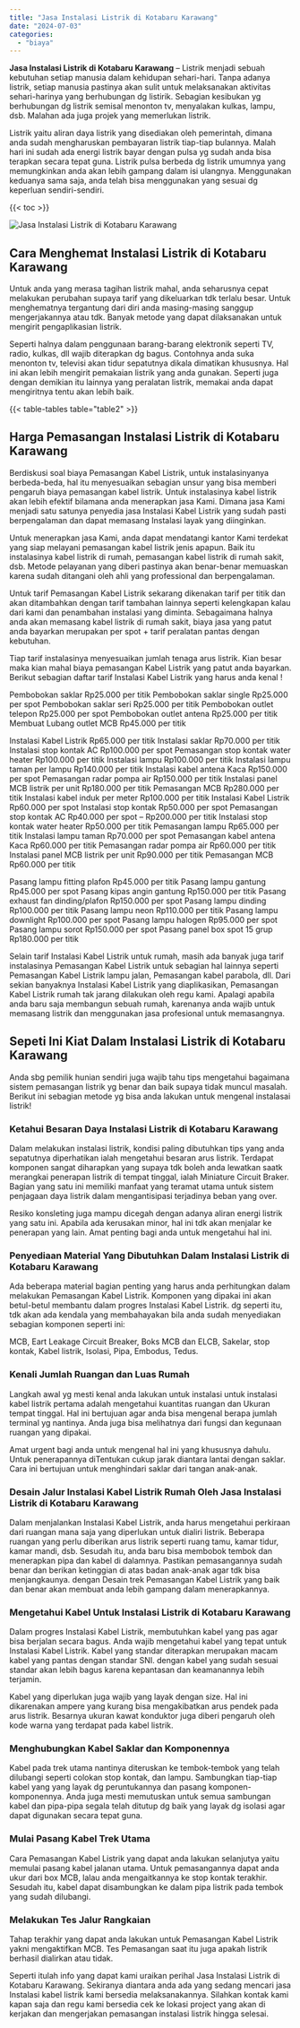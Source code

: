 ```yaml
---
title: "Jasa Instalasi Listrik di Kotabaru Karawang"
date: "2024-07-03"
categories: 
  - "biaya"
---
```


**Jasa Instalasi Listrik di Kotabaru Karawang** – Listrik menjadi sebuah kebutuhan setiap manusia dalam kehidupan sehari-hari. Tanpa adanya listrik, setiap manusia pastinya akan sulit untuk melaksanakan aktivitas sehari-harinya yang berhubungan dg listirik. Sebagian kesibukan yg berhubungan dg listrik semisal menonton tv, menyalakan kulkas, lampu, dsb. Malahan ada juga projek yang memerlukan listrik.

Listrik yaitu aliran daya listrik yang disediakan oleh pemerintah, dimana anda sudah mengharuskan pembayaran listrik tiap-tiap bulannya. Malah hari ini sudah ada energi listrik bayar dengan pulsa yg sudah anda bisa terapkan secara tepat guna. Listrik pulsa berbeda dg listrik umumnya yang memungkinkan anda akan lebih gampang dalam isi ulangnya. Menggunakan keduanya sama saja, anda telah bisa menggunakan yang sesuai dg keperluan sendiri-sendiri.

{{< toc >}}

![Jasa Instalasi Listrik di Kotabaru Karawang](/images/instalasi-listrik-murah08.png)

## Cara Menghemat Instalasi Listrik di Kotabaru Karawang

Untuk anda yang merasa tagihan listrik mahal, anda seharusnya cepat melakukan perubahan supaya tarif yang dikeluarkan tdk terlalu besar. Untuk menghematnya tergantung dari diri anda masing-masing sanggup mengerjakannya atau tdk. Banyak metode yang dapat dilaksanakan untuk mengirit pengaplikasian listrik.

Seperti halnya dalam penggunaan barang-barang elektronik seperti TV, radio, kulkas, dll wajib diterapkan dg bagus. Contohnya anda suka menonton tv, televisi akan tidur sepatutnya dikala dimatikan khususnya. Hal ini akan lebih mengirit pemakaian listrik yang anda gunakan. Seperti juga dengan demikian itu lainnya yang peralatan listrik, memakai anda dapat mengiritnya tentu akan lebih baik.

{{< table-tables table="table2" >}}

## Harga Pemasangan Instalasi Listrik di Kotabaru Karawang

Berdiskusi soal biaya Pemasangan Kabel Listrik, untuk instalasinyanya berbeda-beda, hal itu menyesuaikan sebagian unsur yang bisa memberi pengaruh biaya pemasangan kabel listrik. Untuk instalasinya kabel listrik akan lebih efektif bilamana anda menerapkan jasa Kami. Dimana jasa Kami menjadi satu satunya penyedia jasa Instalasi Kabel Listrik yang sudah pasti berpengalaman dan dapat memasang Instalasi layak yang diinginkan.

Untuk menerapkan jasa Kami, anda dapat mendatangi kantor Kami terdekat yang siap melayani pemasangan kabel listrik jenis apapun. Baik itu instalasinya kabel listrik di rumah, pemasangan kabel listrik di rumah sakit, dsb. Metode pelayanan yang diberi pastinya akan benar-benar memuaskan karena sudah ditangani oleh ahli yang professional dan berpengalaman.

Untuk tarif Pemasangan Kabel Listrik sekarang dikenakan tarif per titik dan akan ditambahkan dengan tarif tambahan lainnya seperti kelengkapan kalau dari kami dan penambahan instalasi yang diminta. Sebagaimana halnya anda akan memasang kabel listrik di rumah sakit, biaya jasa yang patut anda bayarkan merupakan per spot + tarif peralatan pantas dengan kebutuhan.

Tiap tarif instalasinya menyesuaikan jumlah tenaga arus listrik. Kian besar maka kian mahal biaya pemasangan Kabel Listrik yang patut anda bayarkan. Berikut sebagian daftar tarif Instalasi Kabel Listrik yang harus anda kenal !

Pembobokan saklar Rp25.000 per titik Pembobokan saklar single Rp25.000 per spot Pembobokan saklar seri Rp25.000 per titik Pembobokan outlet telepon Rp25.000 per spot Pembobokan outlet antena Rp25.000 per titik Membuat Lubang outlet MCB Rp45.000 per titik

Instalasi Kabel Listrik Rp65.000 per titik Instalasi saklar Rp70.000 per titik Instalasi stop kontak AC Rp100.000 per spot Pemasangan stop kontak water heater Rp100.000 per titik Instalasi lampu Rp100.000 per titik Instalasi lampu taman per lampu Rp140.000 per titik Instalasi kabel antena Kaca Rp150.000 per spot Pemasangan radar pompa air Rp150.000 per titik Instalasi panel MCB listrik per unit Rp180.000 per titik Pemasangan MCB Rp280.000 per titik Instalasi kabel induk per meter Rp100.000 per titik Instalasi Kabel Listrik Rp60.000 per spot Instalasi stop kontak Rp50.000 per spot Pemasangan stop kontak AC Rp40.000 per spot – Rp200.000 per titik Instalasi stop kontak water heater Rp50.000 per titik Pemasangan lampu Rp65.000 per titik Instalasi lampu taman Rp70.000 per spot Pemasangan kabel antena Kaca Rp60.000 per titik Pemasangan radar pompa air Rp60.000 per titik Instalasi panel MCB listrik per unit Rp90.000 per titik Pemasangan MCB Rp60.000 per titik

Pasang lampu fitting plafon Rp45.000 per titik Pasang lampu gantung Rp45.000 per spot Pasang kipas angin gantung Rp150.000 per titik Pasang exhaust fan dinding/plafon Rp150.000 per spot Pasang lampu dinding Rp100.000 per titik Pasang lampu neon Rp110.000 per titik Pasang lampu downlight Rp100.000 per spot Pasang lampu halogen Rp95.000 per spot Pasang lampu sorot Rp150.000 per spot Pasang panel box spot 15 grup Rp180.000 per titik

Selain tarif Instalasi Kabel Listrik untuk rumah, masih ada banyak juga tarif instalasinya Pemasangan Kabel Listrik untuk sebagian hal lainnya seperti Pemasangan Kabel Listrik lampu jalan, Pemasangan kabel parabola, dll. Dari sekian banyaknya Instalasi Kabel Listrik yang diaplikasikan, Pemasangan Kabel Listrik rumah tak jarang dilakukan oleh regu kami. Apalagi apabila anda baru saja membangun sebuah rumah, karenanya anda wajib untuk memasang listrik dan menggunakan jasa profesional untuk memasangnya.

## Sepeti Ini Kiat Dalam Instalasi Listrik di Kotabaru Karawang


Anda sbg pemilik hunian sendiri juga wajib tahu tips mengetahui bagaimana sistem pemasangan listrik yg benar dan baik supaya tidak muncul masalah. Berikut ini sebagian metode yg bisa anda lakukan untuk mengenal instalasai listrik!

### Ketahui Besaran Daya Instalasi Listrik di Kotabaru Karawang

Dalam melakukan instalasi listrik, kondisi paling dibutuhkan tips yang anda sepatutnya diperhatikan ialah mengetahui besaran arus listrik. Terdapat komponen sangat diharapkan yang supaya tdk boleh anda lewatkan saatk merangkai penerapan listrik di tempat tinggal, ialah Miniature Circuit Braker. Bagian yang satu ini memiliki manfaat yang teramat utama untuk sistem penjagaan daya listrik dalam mengantisipasi terjadinya beban yang over.

Resiko konsleting juga mampu dicegah dengan adanya aliran energi listrik yang satu ini. Apabila ada kerusakan minor, hal ini tdk akan menjalar ke penerapan yang lain. Amat penting bagi anda untuk mengetahui hal ini.

### Penyediaan Material Yang Dibutuhkan Dalam Instalasi Listrik di Kotabaru Karawang

Ada beberapa material bagian penting yang harus anda perhitungkan dalam melakukan Pemasangan Kabel Listrik. Komponen yang dipakai ini akan betul-betul membantu dalam progres Instalasi Kabel Listrik. dg seperti itu, tdk akan ada kendala yang membahayakan bila anda sudah menyediakan sebagian komponen seperti ini:

MCB, Eart Leakage Circuit Breaker, Boks MCB dan ELCB, Sakelar, stop kontak, Kabel listrik, Isolasi, Pipa, Embodus, Tedus.

### Kenali Jumlah Ruangan dan Luas Rumah

Langkah awal yg mesti kenal anda lakukan untuk instalasi untuk instalasi kabel listrik pertama adalah mengetahui kuantitas ruangan dan Ukuran tempat tinggal. Hal ini bertujuan agar anda bisa mengenal berapa jumlah terminal yg nantinya. Anda juga bisa melihatnya dari fungsi dan kegunaan ruangan yang dipakai.

Amat urgent bagi anda untuk mengenal hal ini yang khususnya dahulu. Untuk penerapannya diTentukan cukup jarak diantara lantai dengan saklar. Cara ini bertujuan untuk menghindari saklar dari tangan anak-anak.

### Desain Jalur Instalasi Kabel Listrik Rumah Oleh Jasa Instalasi Listrik di Kotabaru Karawang

Dalam menjalankan Instalasi Kabel Listrik, anda harus mengetahui perkiraan dari ruangan mana saja yang diperlukan untuk dialiri listrik. Beberapa ruangan yang perlu diberikan arus listrik seperti ruang tamu, kamar tidur, kamar mandi, dsb. Sesudah itu, anda baru bisa membobok tembok dan menerapkan pipa dan kabel di dalamnya. Pastikan pemasangannya sudah benar dan berikan ketinggian di atas badan anak-anak agar tdk bisa menjangkaunya. dengan Desain trek Pemasangan Kabel Listrik yang baik dan benar akan membuat anda lebih gampang dalam menerapkannya.

### Mengetahui Kabel Untuk Instalasi Listrik di Kotabaru Karawang

Dalam progres Instalasi Kabel Listrik, membutuhkan kabel yang pas agar bisa berjalan secara bagus. Anda wajib mengetahui kabel yang tepat untuk Instalasi Kabel Listrik. Kabel yang standar diterapkan merupakan macam kabel yang pantas dengan standar SNI. dengan kabel yang sudah sesuai standar akan lebih bagus karena kepantasan dan keamanannya lebih terjamin.

Kabel yang diperlukan juga wajib yang layak dengan size. Hal ini dikarenakan ampere yang kurang bisa mengakibatkan arus pendek pada arus listrik. Besarnya ukuran kawat konduktor juga diberi pengaruh oleh kode warna yang terdapat pada kabel listrik.

### Menghubungkan Kabel Saklar dan Komponennya

Kabel pada trek utama nantinya diteruskan ke tembok-tembok yang telah dilubangi seperti colokan stop kontak, dan lampu. Sambungkan tiap-tiap kabel yang yang layak dg peruntukannya dan pasang komponen-komponennya. Anda juga mesti memutuskan untuk semua sambungan kabel dan pipa-pipa segala telah ditutup dg baik yang layak dg isolasi agar dapat digunakan secara tepat guna.

### Mulai Pasang Kabel Trek Utama

Cara Pemasangan Kabel Listrik yang dapat anda lakukan selanjutya yaitu memulai pasang kabel jalanan utama. Untuk pemasangannya dapat anda ukur dari box MCB, lalau anda mengaitkannya ke stop kontak terakhir. Sesudah itu, kabel dapat disambungkan ke dalam pipa listrik pada tembok yang sudah dilubangi.

### Melakukan Tes Jalur Rangkaian

Tahap terakhir yang dapat anda lakukan untuk Pemasangan Kabel Listrik yakni mengaktifkan MCB. Tes Pemasangan saat itu juga apakah listrik berhasil dialirkan atau tidak.

Seperti itulah info yang dapat kami uraikan perihal Jasa Instalasi Listrik di Kotabaru Karawang. Sekiranya diantara anda ada yang sedang mencari jasa Instalasi kabel listrik kami bersedia melaksanakannya. Silahkan kontak kami kapan saja dan regu kami bersedia cek ke lokasi project yang akan di kerjakan dan mengerjakan pemasangan instalasi listrik hingga selesai.
